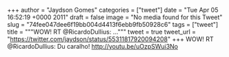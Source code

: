
+++
author = "Jaydson Gomes"
categories = ["tweet"]
date = "Tue Apr 05 16:52:19 +0000 2011"
draft = false
image = "No media found for this Tweet"
slug = "74fee047dee6f19bb004d4413f6ebb9fb50928c6"
tags = ["tweet"]
title = """WOW! RT @RicardoDullius: ..."""
tweet = true
tweet_url = "https://twitter.com/jaydson/status/55311817920094208"
+++
WOW! RT @RicardoDullius: Du caralho! http://youtu.be/uOzpSWui3No

